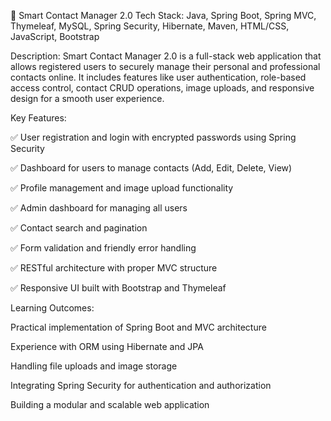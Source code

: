 🔹 Smart Contact Manager 2.0
Tech Stack: Java, Spring Boot, Spring MVC, Thymeleaf, MySQL, Spring Security, Hibernate, Maven, HTML/CSS, JavaScript, Bootstrap

Description:
Smart Contact Manager 2.0 is a full-stack web application that allows registered users to securely manage their personal and professional contacts online. It includes features like user authentication, role-based access control, contact CRUD operations, image uploads, and responsive design for a smooth user experience.

Key Features:

✅ User registration and login with encrypted passwords using Spring Security

✅ Dashboard for users to manage contacts (Add, Edit, Delete, View)

✅ Profile management and image upload functionality

✅ Admin dashboard for managing all users

✅ Contact search and pagination

✅ Form validation and friendly error handling

✅ RESTful architecture with proper MVC structure

✅ Responsive UI built with Bootstrap and Thymeleaf

Learning Outcomes:

Practical implementation of Spring Boot and MVC architecture

Experience with ORM using Hibernate and JPA

Handling file uploads and image storage

Integrating Spring Security for authentication and authorization

Building a modular and scalable web application
